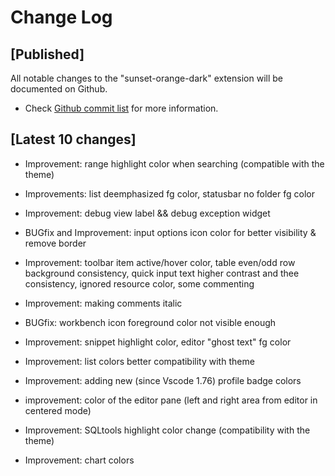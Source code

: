 # Change Log

## [Published]

All notable changes to the "sunset-orange-dark" extension will be documented on Github.

- Check [Github commit list](https://github.com/thekomer/Sunset-orange-VSCode-theme/commits/master) for more information.

## [Latest 10 changes]

- Improvement: range highlight color when searching (compatible with the theme)

- Improvements: list deemphasized fg color, statusbar no folder fg color

- Improvement: debug view label && debug exception widget

- BUGfix and Improvement: input options icon color for better visibility & remove border

- Improvement: toolbar item active/hover color, table even/odd row background consistency, quick input text higher contrast and thee consistency, ignored resource color, some commenting

- Improvement: making comments italic

- BUGfix: workbench icon foreground color not visible enough

- Improvement: snippet highlight color, editor "ghost text" fg color

- Improvement: list colors better compatibility with theme

- Improvement: adding new (since Vscode 1.76) profile badge colors

- improvement: color of the editor pane (left and right area from editor in centered mode)

- Improvement: SQLtools highlight color change (compatibility with the theme)

- Improvement: chart colors
